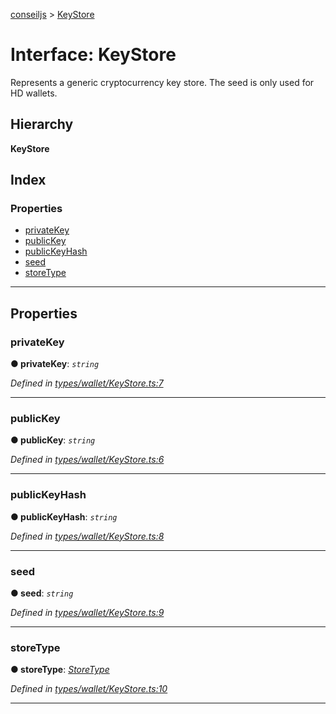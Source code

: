 [conseiljs](../README.md) > [KeyStore](../interfaces/keystore.md)

# Interface: KeyStore

Represents a generic cryptocurrency key store. The seed is only used for HD wallets.

## Hierarchy

**KeyStore**

## Index

### Properties

* [privateKey](keystore.md#privatekey)
* [publicKey](keystore.md#publickey)
* [publicKeyHash](keystore.md#publickeyhash)
* [seed](keystore.md#seed)
* [storeType](keystore.md#storetype)

---

## Properties

<a id="privatekey"></a>

###  privateKey

**● privateKey**: *`string`*

*Defined in [types/wallet/KeyStore.ts:7](https://github.com/Cryptonomic/ConseilJS/blob/688e74f/src/types/wallet/KeyStore.ts#L7)*

___
<a id="publickey"></a>

###  publicKey

**● publicKey**: *`string`*

*Defined in [types/wallet/KeyStore.ts:6](https://github.com/Cryptonomic/ConseilJS/blob/688e74f/src/types/wallet/KeyStore.ts#L6)*

___
<a id="publickeyhash"></a>

###  publicKeyHash

**● publicKeyHash**: *`string`*

*Defined in [types/wallet/KeyStore.ts:8](https://github.com/Cryptonomic/ConseilJS/blob/688e74f/src/types/wallet/KeyStore.ts#L8)*

___
<a id="seed"></a>

###  seed

**● seed**: *`string`*

*Defined in [types/wallet/KeyStore.ts:9](https://github.com/Cryptonomic/ConseilJS/blob/688e74f/src/types/wallet/KeyStore.ts#L9)*

___
<a id="storetype"></a>

###  storeType

**● storeType**: *[StoreType](../enums/storetype.md)*

*Defined in [types/wallet/KeyStore.ts:10](https://github.com/Cryptonomic/ConseilJS/blob/688e74f/src/types/wallet/KeyStore.ts#L10)*

___

